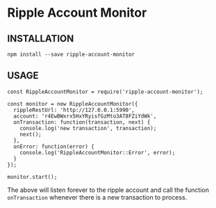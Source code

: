 # Ripple Account Monitor

## INSTALLATION

    npm install --save ripple-account-monitor

## USAGE

    const RippleAccountMonitor = require('ripple-account-monitor');

    const monitor = new RippleAccountMonitor({
      rippleRestUrl: 'http://127.0.0.1:5990',
      account: 'r4EwBWxrx5HxYRyisfGzMto3AT8FZiYdWk',
      onTransaction: function(transaction, next) {
        console.log('new transaction', transaction);
        next();
      },
      onError: function(error) {
        console.log('RippleAccountMonitor::Error', error);
      }
    });

    monitor.start();


The above will listen forever to the ripple account and call the function `onTransaction` whenever there is a new transaction to process.

